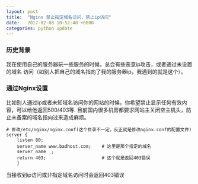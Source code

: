 ```yaml
---
layout: post
title:  "Nginx 禁止指定域名访问，禁止ip访问"
date:   2017-02-08 10:52:40 +0800
categories: python update
---
```

### 历史背景
我在使用自己的服务器玩一些服务的时候，总会有些恶意ip攻击，或者通过未设置的域名
访问（如别人把自己的域名指向了我的服务器ip，我遇到的就是这个）。

### 通过Nginx设置
比如别人通过ip或者未知域名访问你的网站的时候，你希望禁止显示任何有效内容，可以给他返回500/403等.
目前国内很多机房都要求网站主关闭空主机头，防止未备案的域名指向过来造成麻烦。

```
# 修改/etc/nginx/nginx.conf(这个目录不一定，反正就是修改nginx.conf的配置文件)
server {
    listen 80;
    server_name www.badhost.com;    # 这里是那个指定的域名
    server_name _;
    return 403;                     # 这个就是返回403错误
    }
```
当接收到ip访问或非指定域名访问时会返回403错误
